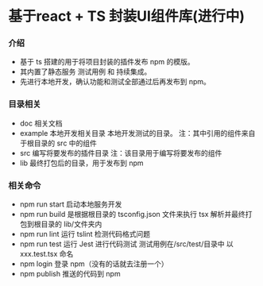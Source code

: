 # 基于react + TS 封装UI组件库(进行中)

### 介绍

- 基于 ts 搭建的用于将项目封装的插件发布 npm 的模版。
- 其内置了静态服务 测试用例 和 持续集成。
- 先进行本地开发，确认功能和测试全部通过后再发布到 npm。

### 目录相关

- doc 相关文档
- example 本地开发相关目录 本地开发测试的目录。 注：其中引用的组件来自于根目录的 src 中的组件
- src 编写将要发布的插件目录 注：该目录用于编写将要发布的组件
- lib 最终打包后的目录，用于发布到 npm

### 相关命令

- npm run start 启动本地服务开发
- npm run build 是根据根目录的 tsconfig.json 文件来执行 tsx 解析并最终打包到根目录的 lib/文件夹内
- npm run lint 运行 tslint 检测代码格式问题
- npm run test 运行 Jest 进行代码测试 测试用例在/src/test/目录中 以 xxx.test.tsx 命名
- npm login 登录 npm（没有的话就去注册一个）
- npm publish 推送的代码到 npm

